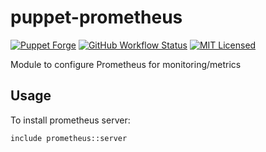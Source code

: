 puppet-prometheus
===========

[![Puppet Forge](https://img.shields.io/puppetforge/v/halyard/prometheus.svg)](https://forge.puppetlabs.com/halyard/prometheus)
[![GitHub Workflow Status](https://img.shields.io/github/workflow/status/halyard/puppet-prometheus/Build)](https://github.com/halyard/puppet-prometheus/actions)
[![MIT Licensed](http://img.shields.io/badge/license-MIT-green.svg?style=flat)](https://tldrlegal.com/license/mit-license)

Module to configure Prometheus for monitoring/metrics

## Usage

To install prometheus server:

```puppet
include prometheus::server
```

